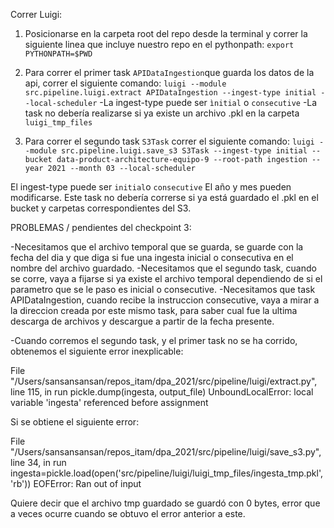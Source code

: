 Correr Luigi: 

1. Posicionarse en la carpeta root del repo desde la terminal y correr la siguiente linea que incluye nuestro repo en el pythonpath: 
``export PYTHONPATH=$PWD``

2. Para correr el primer task ``APIDataIngestion``que guarda los datos de la api, correr el siguiente comando: 
``luigi --module src.pipeline.luigi.extract APIDataIngestion --ingest-type initial --local-scheduler``
-La ingest-type puede ser ``ìnitial`` o ``consecutive``
-La task no debería realizarse si ya existe un archivo .pkl en la carpeta ``luigi_tmp_files``

3. Para correr el segundo task ``S3Task`` correr el siguiente comando:
``luigi --module src.pipeline.luigi.save_s3 S3Task --ingest-type initial --bucket data-product-architecture-equipo-9 --root-path ingestion --year 2021 --month 03 --local-scheduler``

El ingest-type puede ser ``initial``o ``consecutive``
El año y mes pueden modificarse. 
Este task no debería correrse si ya está guardado el .pkl en el bucket y carpetas correspondientes del S3. 

PROBLEMAS / pendientes del checkpoint 3: 

-Necesitamos que el archivo temporal que se guarda, se guarde con la fecha del dia y que diga si fue una ingesta inicial o consecutiva en el nombre del archivo guardado. 
-Necesitamos que el segundo task, cuando se corre, vaya a fijarse si ya existe el archivo temporal dependiendo de si el parametro que se le paso es inicial o consecutive. 
-Necesitamos que task APIDataIngestion, cuando recibe la instruccion consecutive, vaya a mirar a la direccion creada por este mismo task, para saber cual fue la ultima descarga de archivos y descargue a partir de la fecha presente. 

-Cuando corremos el segundo task, y el primer task no se ha corrido, obtenemos el siguiente error inexplicable:

  File "/Users/sansansansan/repos_itam/dpa_2021/src/pipeline/luigi/extract.py", line 115, in run
    pickle.dump(ingesta, output_file)
UnboundLocalError: local variable 'ingesta' referenced before assignment

Si se obtiene el siguiente error: 

  File "/Users/sansansansan/repos_itam/dpa_2021/src/pipeline/luigi/save_s3.py", line 34, in run
    ingesta=pickle.load(open('src/pipeline/luigi/luigi_tmp_files/ingesta_tmp.pkl', 'rb'))
EOFError: Ran out of input


Quiere decir que el archivo tmp guardado se guardó con 0 bytes, error que a veces ocurre cuando se obtuvo el error anterior a este. 

